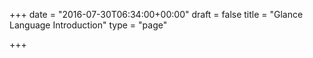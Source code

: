 +++
date = "2016-07-30T06:34:00+00:00"
draft = false
title = "Glance Language Introduction"
type = "page"

+++
